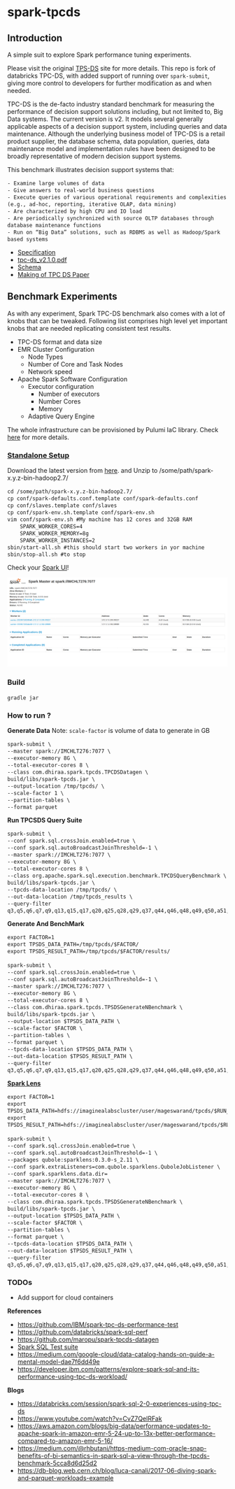 # spark-tpcds

## Introduction

A simple suit to explore Spark performance tuning experiments.

Please visit the original [TPS-DS](http://www.tpc.org/tpcds/) site for more details. 
This repo is fork of databricks TPC-DS, with added support of running over `spark-submit`, 
giving more control to developers for further modification as and when needed.  

TPC-DS is the de-facto industry standard benchmark for measuring the performance of decision support solutions including, 
but not limited to, Big Data systems. The current version is v2. It models several generally applicable aspects of a decision 
support system, including queries and data maintenance. Although the underlying business model of TPC-DS is a retail 
product supplier, the database schema, data population, queries, data maintenance model and implementation rules have 
been designed to be broadly representative of modern decision support systems.

This benchmark illustrates decision support systems that:

    - Examine large volumes of data
    - Give answers to real-world business questions
    - Execute queries of various operational requirements and complexities (e.g., ad-hoc, reporting, iterative OLAP, data mining)
    - Are characterized by high CPU and IO load
    - Are periodically synchronized with source OLTP databases through database maintenance functions
    - Run on “Big Data” solutions, such as RDBMS as well as Hadoop/Spark based systems

- [Specification](http://www.tpc.org/tpc_documents_current_versions/current_specifications.asp)
- [tpc-ds_v2.1.0.pdf](http://www.tpc.org/tpc_documents_current_versions/pdf/tpc-ds_v2.1.0.pdf)
- [Schema](https://gerardnico.com/data/type/relation/benchmark/tpcds/schema)
- [Making of TPC DS Paper](https://www.researchgate.net/publication/221311196_The_Making_of_TPC-DS)

## Benchmark Experiments

As with any experiment, Spark TPC-DS benchmark also comes with a lot of knobs that can be tweaked.
Following list comprises high level yet important knobs that are needed replicating consistent test results.

- TPC-DS format and data size
- EMR Cluster Configuration
    - Node Types
    - Number of Core and Task Nodes
    - Network speed
- Apache Spark Software Configuration
    - Executor configuration
        - Number of executors
        - Number Cores
        - Memory
    - Adaptive Query Engine
    
The whole infrastructure can be provisioned by Pulumi IaC library. Check [here](emn) for more details. 

### [Standalone Setup](https://jaceklaskowski.gitbooks.io/mastering-apache-spark/spark-standalone-example-2-workers-on-1-node-cluster.html)
Download the latest version from [here](https://spark.apache.org/downloads.html).
and Unzip to /some/path/spark-x.y.z-bin-hadoop2.7/
```
cd /some/path/spark-x.y.z-bin-hadoop2.7/
cp conf/spark-defaults.conf.template conf/spark-defaults.conf
cp conf/slaves.template conf/slaves
cp conf/spark-env.sh.template conf/spark-env.sh
vim conf/spark-env.sh #My machine has 12 cores and 32GB RAM
    SPARK_WORKER_CORES=4
    SPARK_WORKER_MEMORY=8g
    SPARK_WORKER_INSTANCES=2
sbin/start-all.sh #this should start two workers in yor machine
sbin/stop-all.sh #to stop 
```

Check your [Spark UI](http://localhost:8080/)!

![](spark_ui.png)


### Build

```
gradle jar
```

### How to run ?

**Generate Data**
Note: `scale-factor` is volume of data to generate in GB

```
spark-submit \
--master spark://IMCHLT276:7077 \
--executor-memory 8G \
--total-executor-cores 8 \
--class com.dhiraa.spark.tpcds.TPCDSDatagen \
build/libs/spark-tpcds.jar \
--output-location /tmp/tpcds/ \
--scale-factor 1 \
--partition-tables \
--format parquet 
```

**Run TPCSDS Query Suite**
```
spark-submit \
--conf spark.sql.crossJoin.enabled=true \
--conf spark.sql.autoBroadcastJoinThreshold=-1 \
--master spark://IMCHLT276:7077 \
--executor-memory 8G \
--total-executor-cores 8 \
--class org.apache.spark.sql.execution.benchmark.TPCDSQueryBenchmark \
build/libs/spark-tpcds.jar \
--tpcds-data-location /tmp/tpcds/ \
--out-data-location /tmp/tpcds_results \
--query-filter q3,q5,q6,q7,q9,q13,q15,q17,q20,q25,q28,q29,q37,q44,q46,q48,q49,q50,a51,q52,q61,q68,q70,q73,q78,q79,q80,q82,q87,q88,q96,q97
```

**Generate And BenchMark**
```
export FACTOR=1
export TPSDS_DATA_PATH=/tmp/tpcds/$FACTOR/
export TPSDS_RESULT_PATH=/tmp/tpcds/$FACTOR/results/

spark-submit \
--conf spark.sql.crossJoin.enabled=true \
--conf spark.sql.autoBroadcastJoinThreshold=-1 \
--master spark://IMCHLT276:7077 \
--executor-memory 8G \
--total-executor-cores 8 \
--class com.dhiraa.spark.tpcds.TPSDSGenerateNBenchmark \
build/libs/spark-tpcds.jar \
--output-location $TPSDS_DATA_PATH \
--scale-factor $FACTOR \
--partition-tables \
--format parquet \
--tpcds-data-location $TPSDS_DATA_PATH \
--out-data-location $TPSDS_RESULT_PATH \
--query-filter q3,q5,q6,q7,q9,q13,q15,q17,q20,q25,q28,q29,q37,q44,q46,q48,q49,q50,a51,q52,q61,q68,q70,q73,q78,q79,q80,q82,q87,q88,q96,q97
```


**[Spark Lens](https://github.com/qubole/sparklens)**
```
export FACTOR=1
export TPSDS_DATA_PATH=hdfs://imaginealabscluster/user/mageswarand/tpcds/$RUN_ID/
export TPSDS_RESULT_PATH=hdfs://imaginealabscluster/user/mageswarand/tpcds/$RUN_ID/results/

spark-submit \
--conf spark.sql.crossJoin.enabled=true \
--conf spark.sql.autoBroadcastJoinThreshold=-1 \
--packages qubole:sparklens:0.3.0-s_2.11 \
--conf spark.extraListeners=com.qubole.sparklens.QuboleJobListener \
--conf spark.sparklens.data.dir=
--master spark://IMCHLT276:7077 \
--executor-memory 8G \
--total-executor-cores 8 \
--class com.dhiraa.spark.tpcds.TPSDSGenerateNBenchmark \
build/libs/spark-tpcds.jar \
--output-location $TPSDS_DATA_PATH \
--scale-factor $FACTOR \
--partition-tables \
--format parquet \
--tpcds-data-location $TPSDS_DATA_PATH \
--out-data-location $TPSDS_RESULT_PATH \
--query-filter q3,q5,q6,q7,q9,q13,q15,q17,q20,q25,q28,q29,q37,q44,q46,q48,q49,q50,a51,q52,q61,q68,q70,q73,q78,q79,q80,q82,q87,q88,q96,q97

```

### TODOs
- Add support for cloud containers


**References**
- https://github.com/IBM/spark-tpc-ds-performance-test
- https://github.com/databricks/spark-sql-perf
- https://github.com/maropu/spark-tpcds-datagen
- [Spark SQL Test suite](https://github.com/apache/spark/tree/master/sql/core/src/test/scala/org/apache/spark/sql/execution/benchmark)
- https://medium.com/google-cloud/data-catalog-hands-on-guide-a-mental-model-dae7f6dd49e
- https://developer.ibm.com/patterns/explore-spark-sql-and-its-performance-using-tpc-ds-workload/

**Blogs**
- https://databricks.com/session/spark-sql-2-0-experiences-using-tpc-ds
- https://www.youtube.com/watch?v=CvZ7QelRFak
- https://aws.amazon.com/blogs/big-data/performance-updates-to-apache-spark-in-amazon-emr-5-24-up-to-13x-better-performance-compared-to-amazon-emr-5-16/
- https://medium.com/@rhbutani/https-medium-com-oracle-snap-benefits-of-bi-semantics-in-spark-sql-a-view-through-the-tpcds-benchmark-5cca8d6d25d2
- https://db-blog.web.cern.ch/blog/luca-canali/2017-06-diving-spark-and-parquet-workloads-example
